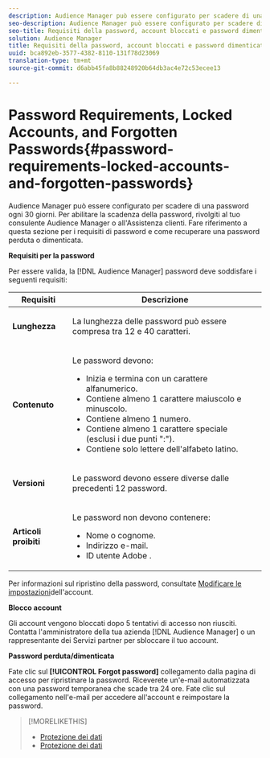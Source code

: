 ```yaml
---
description: Audience Manager può essere configurato per scadere di una password ogni 30 giorni. Per abilitare la scadenza della password, rivolgiti al tuo consulente Audience Manager o all'Assistenza clienti. Fare riferimento a questa sezione per i requisiti di password e come recuperare una password perduta o dimenticata.
seo-description: Audience Manager può essere configurato per scadere di una password ogni 30 giorni. Per abilitare la scadenza della password, rivolgiti al tuo consulente Audience Manager o all'Assistenza clienti. Fare riferimento a questa sezione per i requisiti di password e come recuperare una password perduta o dimenticata.
seo-title: Requisiti della password, account bloccati e password dimenticate
solution: Audience Manager
title: Requisiti della password, account bloccati e password dimenticate
uuid: bca892eb-3577-4382-8110-131f78d23069
translation-type: tm+mt
source-git-commit: d6abb45fa8b88248920b64db3ac4e72c53ecee13

---
```



# Password Requirements, Locked Accounts, and Forgotten Passwords{#password-requirements-locked-accounts-and-forgotten-passwords}

Audience Manager può essere configurato per scadere di una password ogni 30 giorni. Per abilitare la scadenza della password, rivolgiti al tuo consulente Audience Manager o all'Assistenza clienti. Fare riferimento a questa sezione per i requisiti di password e come recuperare una password perduta o dimenticata.

<!-- 

c_password_requirements.xml

 -->

**Requisiti per la password**

Per essere valida, la [!DNL Audience Manager] password deve soddisfare i seguenti requisiti:

<table id="table_9B79E9F634664F6B995649E3158CCF20"> 
 <thead> 
  <tr> 
   <th colname="col1" class="entry"> Requisiti </th> 
   <th colname="col2" class="entry"> Descrizione </th> 
  </tr> 
 </thead>
 <tbody> 
  <tr> 
   <td colname="col1"> <p> <b>Lunghezza</b> </p> </td> 
   <td colname="col2"> <p>La lunghezza delle password può essere compresa tra 12 e 40 caratteri. </p> </td> 
  </tr> 
  <tr> 
   <td colname="col1"> <p> <b>Contenuto</b> </p> </td> 
   <td colname="col2"> <p>Le password devono: </p> <p> 
     <ul id="ul_70F64B9DE90E463098DFA8AB8349CF0B"> 
      <li id="li_2FBA66E47F4A4E1BB01DE3722821E100">Inizia e termina con un carattere alfanumerico. </li> 
      <li id="li_1390D4C9A48944B68B891EE6CB734BBC">Contiene almeno 1 carattere maiuscolo e minuscolo. </li> 
      <li id="li_B75B64A005804262BAAF0F1901D63358">Contiene almeno 1 numero. </li> 
      <li id="li_28452022AF4743B8B159187BBD10890A">Contiene almeno 1 carattere speciale (esclusi i due punti ":"). </li> 
      <li id="li_C02B931ABAB84FFE9B87AEBAEDF34EF3">Contiene solo lettere dell'alfabeto latino. </li> 
     </ul> </p> </td> 
  </tr> 
  <tr> 
   <td colname="col1"> <p> <b>Versioni</b> </p> </td> 
   <td colname="col2"> <p> Le password devono essere diverse dalle precedenti 12 password. </p> </td> 
  </tr> 
  <tr> 
   <td colname="col1"> <p> <b>Articoli proibiti</b> </p> </td> 
   <td colname="col2"> <p> Le password non devono contenere: </p> <p> 
     <ul id="ul_08DE186AF56E401B933256E69279847A"> 
      <li id="li_CC854F7F86484774A76CCF927E1400B4">Nome o cognome. </li> 
      <li id="li_74ACCF3DE717473B8AB9B1720DD891E7">Indirizzo e-mail. </li> 
      <li id="li_09C1F699BF6843ACAB4E68D2F57461AB"><span class="keyword"> ID utente Adobe</span> . </li> 
     </ul> </p> </td> 
  </tr> 
 </tbody> 
</table>

Per informazioni sul ripristino della password, consultate [Modificare le impostazioni](../features/administration/edit-account-settings.md)dell'account.

**Blocco account**

Gli account vengono bloccati dopo 5 tentativi di accesso non riusciti. Contatta l'amministratore della tua azienda [!DNL Audience Manager] o un rappresentante dei Servizi partner per sbloccare il tuo account.

**Password perduta/dimenticata**

Fate clic sul **[!UICONTROL Forgot password]** collegamento dalla pagina di accesso per ripristinare la password. Riceverete un'e-mail automatizzata con una password temporanea che scade tra 24 ore. Fate clic sul collegamento nell'e-mail per accedere all'account e reimpostare la password.

>[!MORELIKETHIS]
>
>* [Protezione dei dati](../overview/data-security-and-privacy/data-security.md)
>* [Protezione dei dati](../overview/data-security-and-privacy/data-privacy.md)

